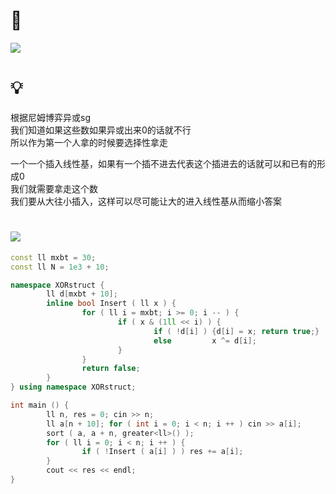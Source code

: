 # 🔗
<a href="https://www.luogu.com.cn/problem/P4301"><img src="https://img-blog.csdnimg.cn/75ce3df45add404b9abf8896e23635ec.png"></a>

# 💡
根据尼姆博弈异或sg  
我们知道如果这些数如果异或出来0的话就不行  
所以作为第一个人拿的时候要选择性拿走  
  
一个一个插入线性基，如果有一个插不进去代表这个插进去的话就可以和已有的形成0  
我们就需要拿走这个数  
我们要从大往小插入，这样可以尽可能让大的进入线性基从而缩小答案  

# <img src="https://img-blog.csdnimg.cn/20210713144601841.png" >
```cpp
const ll mxbt = 30;
const ll N = 1e3 + 10;

namespace XORstruct {
        ll d[mxbt + 10];
        inline bool Insert ( ll x ) {
                for ( ll i = mxbt; i >= 0; i -- ) {
                        if ( x & (1ll << i) ) {
                                if ( !d[i] ) {d[i] = x; return true;}
                                else         x ^= d[i];
                        }
                }
                return false;
        }
} using namespace XORstruct;

int main () {
        ll n, res = 0; cin >> n;
        ll a[n + 10]; for ( int i = 0; i < n; i ++ ) cin >> a[i];
        sort ( a, a + n, greater<ll>() );
        for ( ll i = 0; i < n; i ++ ) {
                if ( !Insert ( a[i] ) ) res += a[i];
        }
        cout << res << endl;
}
```
